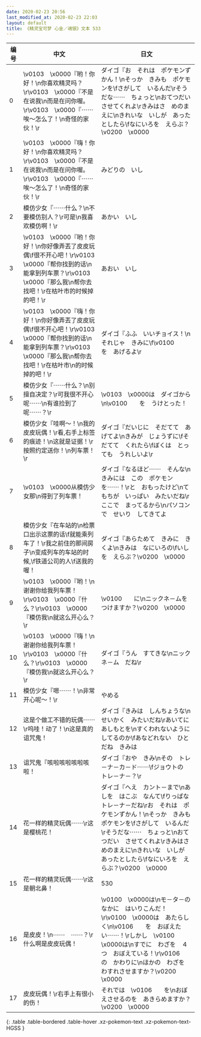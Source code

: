 ```yaml
---
date: 2020-02-23 20:56
last_modified_at: 2020-02-23 22:03
layout: default
title: 《精灵宝可梦 心金／魂银》文本 533
---
```

| 编号 | 中文 | 日文 |
| ---- | ---- | ---- |
| 0 | \v0103　\x0000『哟！你好！\n你喜欢精灵吗？\r\v0103　\x0000『不是在说我\n而是在问你喔。\r\v0103　\x0000『⋯⋯唉～怎么了！\n奇怪的家伙！\r | ダイゴ『お　それは　ポケモンずかん！\nそっか　きみも　ポケモンを\fさがして　いるんだ\rそうだな⋯⋯　ちょっと\nおてつだい　させてくれよ\rきみはさ　めのまえに\nきれいな　いしが　あったとしたら\fなにいろを　えらぶ？\v0200　\x0000 |
| 1 | \v0103　\x0000『嗨！你好！\n你喜欢精灵吗？\r\v0103　\x0000『不是在说我\n而是在问你喔。\r\v0103　\x0000『⋯⋯唉～怎么了！\n奇怪的家伙！\r | みどりの　いし |
| 2 | 模仿少女『⋯⋯什么？\n不要模仿别人？\r可是\n我喜欢模仿啊！\r | あかい　いし |
| 3 | \v0103　\x0000『哟！你好！\n你好像弄丟了皮皮玩偶\f很不开心吧！\r\v0103　\x0000『帮你找到的话\n能拿到列车票？\r\v0103　\x0000『那么我\n帮你去找吧！\r在枯叶市的时候掉的吧！\r | あおい　いし |
| 4 | \v0103　\x0000『嗨！你好！\n你好像弄丟了皮皮玩偶\f很不开心吧！\r\v0103　\x0000『帮你找到的话\n能拿到列车票？\r\v0103　\x0000『那么我\n帮你去找吧！\r在枯叶市\n的时候掉的吧！\r | ダイゴ『ふふ　いいチョイス！\nそれじゃ　きみに\f\v0100　　を　あげるよ\r |
| 5 | 模仿少女『⋯⋯什么？\n别擅自决定？\r可我很不开心呢⋯⋯\n有谁捡到了呢⋯⋯？\r | \v0103　\x0000は　ダイゴから\n\v0100　　を　うけとった！ |
| 6 | 模仿少女『哇啊～！\n我的皮皮玩偶！\r看,右手上标签的痕迹！\n这就是证据！\r按照约定送你！\n列车票！\r | ダイゴ『だいじに　そだてて　あげてよ\nきみが　じょうずに\fそだてて　くれたら\fぼくは　とっても　うれしいよ\r |
| 7 | \v0103　\x0000从模仿少女那\n得到了列车票！ | ダイゴ『なるほど⋯⋯　そんな\nきみには　この　ポケモンを⋯⋯！\rと　おもったけど\nてもちが　いっぱい　みたいだね\rここで　まってるから\nパソコンで　せいり　してきてよ |
| 8 | 模仿少女『在车站的\n检票口出示这票的话\f就能乘列车了！\r我之前住的那间房子\n变成列车的车站的时候,\f铁道公司的人\f送我的喔！ | ダイゴ『あらためて　きみに　きくよ\nきみは　なにいろの\fいしを　えらぶ？\v0200　\x0000 |
| 9 | \v0103　\x0000『哟！\n谢谢你给我列车票！\r\v0103　\x0000『什么？\r\v0103　\x0000『模仿我\n就这么开心么？\r | \v0100　　に\nニックネ－ムを　つけますか？\v0200　\x0000 |
| 10 | \v0103　\x0000『嗨！\n谢谢你给我列车票！\r\v0103　\x0000『什么？\r\v0103　\x0000『模仿我\n就这么开心么？\r | ダイゴ『うん　すてきな\nニックネ－ム　だね\r |
| 11 | 模仿少女『嗯⋯⋯！\n非常开心呢～！\r | やめる |
| 12 | 这是个做工不错的玩偶⋯⋯\r呜哇！动了！\n这是真的诅咒鬼！ | ダイゴ『きみは　しんちょうな\nせいかく　みたいだね\rあいてに　あしもとを\nすくわれないように　してるのか\fあなどれない　ひとだね　きみは |
| 13 | 诅咒鬼『咳啦咳啦咳啦咳啦！ | ダイゴ『おや　きみ\nその　トレ－ナ－カ－ド⋯⋯\fジョウトの　トレ－ナ－？\r |
| 14 | 花一样的精灵玩偶⋯⋯\r这是樱桃花！ | ダイゴ『へえ　カント－まで\nあしを　はこぶ　なんて\fりっぱな　トレ－ナ－だね\rお　それは　ポケモンずかん！\nそっか　きみも　ポケモンを\fさがして　いるんだ\rそうだな⋯⋯　ちょっと\nおてつだい　させてくれよ\rきみはさ　めのまえに\nきれいな　いしが　あったとしたら\fなにいろを　えらぶ？\v0200　\x0000 |
| 15 | 花一样的精灵玩偶⋯⋯\r这是朝北鼻！ | 530 |
| 16 | 是皮皮！\n⋯⋯　⋯⋯？\r什么啊是皮皮玩偶！ | \v0100　\x0000は\nモ－タ－の　なかに　はいりこんだ！\r\v0100　\x0000は　あたらしく\n\v0106　　を　おぼえたい⋯⋯！\rしかし　\v0100　\x0000は\nすでに　わざを　４つ　おぼえている！\r\v0106　　の　かわりに\nほかの　わざを　わすれさせますか？\v0200　\x0000 |
| 17 | 皮皮玩偶！\r右手上有很小的伤！ | それでは　\v0106　　を\nおぼえさせるのを　あきらめますか？\v0200　\x0000 |
{: .table .table-bordered .table-hover .xz-pokemon-text .xz-pokemon-text-HGSS }